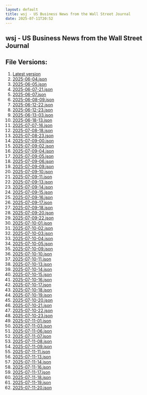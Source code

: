 ```yaml
---
layout: default
title: wsj - US Business News from the Wall Street Journal
date: 2025-07-11T20:52
---
```


## wsj - US Business News from the Wall Street Journal

<div id="data-chart"></div>
<div id="data-table"></div>
<script>
document.addEventListener('DOMContentLoaded', function(){
  document.getElementById('data-table').textContent = 'This source isn't supported for tables yet.';
});
</script>

## File Versions:
1. [Latest version](./latest.json)
2. [2025-06-04.json](./2025-06-04.json)
3. [2025-06-05.json](./2025-06-05.json)
4. [2025-06-07-21.json](./2025-06-07-21.json)
5. [2025-06-07.json](./2025-06-07.json)
6. [2025-06-08-09.json](./2025-06-08-09.json)
7. [2025-06-12-22.json](./2025-06-12-22.json)
8. [2025-06-12-23.json](./2025-06-12-23.json)
9. [2025-06-13-03.json](./2025-06-13-03.json)
10. [2025-06-18-13.json](./2025-06-18-13.json)
11. [2025-07-07-16.json](./2025-07-07-16.json)
12. [2025-07-08-18.json](./2025-07-08-18.json)
13. [2025-07-08-23.json](./2025-07-08-23.json)
14. [2025-07-09-00.json](./2025-07-09-00.json)
15. [2025-07-09-02.json](./2025-07-09-02.json)
16. [2025-07-09-04.json](./2025-07-09-04.json)
17. [2025-07-09-05.json](./2025-07-09-05.json)
18. [2025-07-09-06.json](./2025-07-09-06.json)
19. [2025-07-09-09.json](./2025-07-09-09.json)
20. [2025-07-09-10.json](./2025-07-09-10.json)
21. [2025-07-09-11.json](./2025-07-09-11.json)
22. [2025-07-09-13.json](./2025-07-09-13.json)
23. [2025-07-09-14.json](./2025-07-09-14.json)
24. [2025-07-09-15.json](./2025-07-09-15.json)
25. [2025-07-09-16.json](./2025-07-09-16.json)
26. [2025-07-09-17.json](./2025-07-09-17.json)
27. [2025-07-09-18.json](./2025-07-09-18.json)
28. [2025-07-09-20.json](./2025-07-09-20.json)
29. [2025-07-09-22.json](./2025-07-09-22.json)
30. [2025-07-10-01.json](./2025-07-10-01.json)
31. [2025-07-10-02.json](./2025-07-10-02.json)
32. [2025-07-10-03.json](./2025-07-10-03.json)
33. [2025-07-10-04.json](./2025-07-10-04.json)
34. [2025-07-10-05.json](./2025-07-10-05.json)
35. [2025-07-10-09.json](./2025-07-10-09.json)
36. [2025-07-10-10.json](./2025-07-10-10.json)
37. [2025-07-10-11.json](./2025-07-10-11.json)
38. [2025-07-10-13.json](./2025-07-10-13.json)
39. [2025-07-10-14.json](./2025-07-10-14.json)
40. [2025-07-10-15.json](./2025-07-10-15.json)
41. [2025-07-10-16.json](./2025-07-10-16.json)
42. [2025-07-10-17.json](./2025-07-10-17.json)
43. [2025-07-10-18.json](./2025-07-10-18.json)
44. [2025-07-10-19.json](./2025-07-10-19.json)
45. [2025-07-10-20.json](./2025-07-10-20.json)
46. [2025-07-10-21.json](./2025-07-10-21.json)
47. [2025-07-10-22.json](./2025-07-10-22.json)
48. [2025-07-10-23.json](./2025-07-10-23.json)
49. [2025-07-11-01.json](./2025-07-11-01.json)
50. [2025-07-11-03.json](./2025-07-11-03.json)
51. [2025-07-11-06.json](./2025-07-11-06.json)
52. [2025-07-11-07.json](./2025-07-11-07.json)
53. [2025-07-11-08.json](./2025-07-11-08.json)
54. [2025-07-11-09.json](./2025-07-11-09.json)
55. [2025-07-11-11.json](./2025-07-11-11.json)
56. [2025-07-11-13.json](./2025-07-11-13.json)
57. [2025-07-11-14.json](./2025-07-11-14.json)
58. [2025-07-11-16.json](./2025-07-11-16.json)
59. [2025-07-11-17.json](./2025-07-11-17.json)
60. [2025-07-11-18.json](./2025-07-11-18.json)
61. [2025-07-11-19.json](./2025-07-11-19.json)
62. [2025-07-11-20.json](./2025-07-11-20.json)
